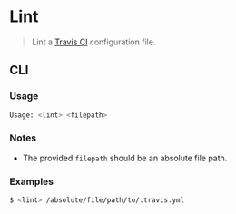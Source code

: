 # Lint

> Lint a [Travis CI][travis-ci] configuration file.

<section class="cli">

## CLI

<section class="usage">

### Usage

``` bash
Usage: <lint> <filepath>
```

</section>

<!-- /.usage -->


<section class="notes">

### Notes

* The provided `filepath` should be an absolute file path.

</section>

<!-- /.notes -->


<section class="examples">

### Examples

``` bash
$ <lint> /absolute/file/path/to/.travis.yml
```

</section>

<!-- /.examples -->

</section>

<!-- /.cli -->


<section class="links">

[travis-ci]: https://docs.travis-ci.com/user/customizing-the-build

</section>

<!-- /.links -->
